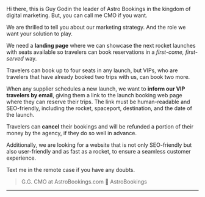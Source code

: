 Hi there, this is Guy Godin the leader of Astro Bookings in the kingdom of digital marketing. But, you can call me CMO if you want.

We are thrilled to tell you about our marketing strategy. And the role we want your solution to play.

We need a **landing page** where we can showcase the next rocket launches with seats available so travelers can book reservations in a _first-come, first-served_ way.

Travelers can book up to four seats in any launch, but VIPs, who are travelers that have already booked two trips with us, can book two more.

When any supplier schedules a new launch, we want to **inform our VIP travelers by email**, giving them a link to the launch booking web page where they can reserve their trips. The link must be human-readable and SEO-friendly, including the rocket, spaceport, destination, and the date of the launch.

Travelers can **cancel** their bookings and will be refunded a portion of their money by the agency, if they do so well in advance.

Additionally, we are looking for a website that is not only SEO-friendly but also user-friendly and as fast as a rocket, to ensure a seamless customer experience.

Text me in the remote case if you have any doubts.

> G.G. CMO at AstroBookings.com
> 🚀 AstroBookings

---
